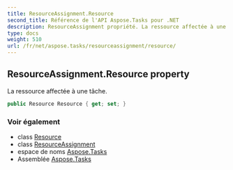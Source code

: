 ```yaml
---
title: ResourceAssignment.Resource
second_title: Référence de l'API Aspose.Tasks pour .NET
description: ResourceAssignment propriété. La ressource affectée à une tâche.
type: docs
weight: 510
url: /fr/net/aspose.tasks/resourceassignment/resource/
---
```

## ResourceAssignment.Resource property

La ressource affectée à une tâche.

```csharp
public Resource Resource { get; set; }
```

### Voir également

* class [Resource](../../resource/)
* class [ResourceAssignment](../)
* espace de noms [Aspose.Tasks](../../resourceassignment/)
* Assemblée [Aspose.Tasks](../../../)


